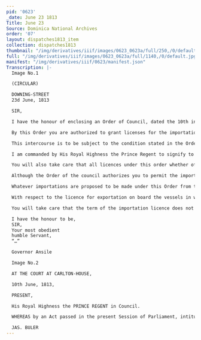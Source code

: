 ```yaml
---
pid: '0623'
_date: June 23 1813
Title: June 23
Source: Dominica National Archives
order: '07'
layout: dispatches1813_item
collection: dispatches1813
thumbnail: "/img/derivatives/iiif/images/0623_0623a/full/250,/0/default.jpg"
full: "/img/derivatives/iiif/images/0623_0623a/full/1140,/0/default.jpg"
manifest: "/img/derivatives/iiif/0623/manifest.json"
Transcription: |-
  Image No.1

  (CIRCULAR)

  DOWNING-STREET
  23d June, 1813

  SIR,

  I have the honour of enclosing an Order of Council, dated the 10th instant which it has been judged expedient to issue in consequence of the continuance of Hostilities between His Majesty and the United States of America.

  By this Order you are authorized to grant licenses for the importation of certain articles enumerated in the Order, and for the exportation of certain articles also enumerated in the said Order, in the ship in which the importations aforesaid shall have been previously made.

  This intercourse is to be subject to the condition stated in the Order, and to such instructions as you may, from time to time, receive from one of His Majesty’s Principal Secretaries of State.

  I am commanded by His Royal Highness the Prince Regent to signify to you, that, in granting the license for importation of the above enumerated articles, you take care that the articles, so to be imported be severally enumerated in the body of the license; that the port or place from whence the importation is to be made, and the port to which she is bound, be inserted in the body of the license; that is the person applying for the licence shall not be able to state the name f the vessel on board of which the proposed importation is to be made, the condition of the license should be, that the name of the vessel, the name of her master, her tonnage, and her national character, be endorsed n the license, on quitting her port of clearance, and that the condition of the license should also be, that se proceeds directly to her port of destination.

  You will also take care that all licences under this order whether of import from or export to Ports of the United States be confined by express words in the body of the licence to ports not blockaded.

  Although the Order of the council authorizes you to permit the importation of the enumerated articles in any vessel not French, you will not grant these licence to ay except to vessels in amity with His Majesty, unless you are convinced that the Isle of Dominica will be exposed to serious embarrassment by so confining the importation in question.

  Whatever importations are proposed to be made under this Order from the United States of America should be by your licences confined to the ports of the Eastern States exclusively, unless you have reason to believe that the object of the Order would not be fulfilled if licences are not also granted for importation from the other ports belonging to the United States.

  With respect to the licence for exportation on board the vessels in which an importation shall have been previously made, you will observe that the Order does not require that the port of destination in such case shall be the same as that from whence the importation had been made. But you will take care that in the body of the licence be inserted the name of the vessel, her tonnage, the name of her Master, and his national character, the port of clearance, and the port of destination, and the cargo be described in the body of the licence according to the words of the Order, viz. Rum, molasses, or any other goods and commodities whatsoever, except sugar, indigo, cotton-wool, coffee and cocoa.

  You will take care that the term of the importation licence does not exceed the order under which it is granted, and that you do not issue and licence for exportation under this Order after that period. The fee payable for each licence is not in any case to exceed the sum of one pound one shilling.

  I have the honour to be,
  SIR,
  Your most obedient
  humble Servant,
  “…”

  Governor Ansile

  Image No.2

  AT THE COURT AT CARLTON-HOUSE,

  10th June, 1813,

  PRESENT,

  His Royal Highness the PRINCE REGENT in Council.

  WHEREAS by an Act passed in the present Session of Parliament, intituled “An Act for empowering His Majesty to authorize the importation and exportation of certain articles into and from the West Indies, South America and Newfoundland, until six weeks after the commencement of the next Session o Parliament,” It is declare that it shall and may be lawful for His Majesty, from and after the passing of the said Act. And until six weeks after the commencement of the next Session of Parliament, by any Order or Orders in Council for the purpose to be issued, further to authorize the Governor or Lieutenant- Governor of any of the islands in the West Indies to His Majesty belonging (in which description the Bahamas and Bermuda or Somers Islands are included,) or of any of the island and territories to His Majesty belonging on the Continent of South America, to permit the importation of corn, grain, meal, flour, bread, biscuit, and rice into any of the said islands, ands and territories, in any unarmed ship or vessel not belonging to France, or to the subjects or inhabitants thereof, or any port or place annexed to the territories of France, and to export there from, in such ships or vessels, rum and molasses, and any other goods and commodities whatsoever, except sugar, indigo, cotton-wool, coffee and cocoa, subject to such regulations and restrictions as shall be contained in such order and orders., and to such instructions as the Governor or Lieutenant-Governor may, from time to time, receive from His Majesty, signified by one of His Majesty’s Principal Secretaries of State; His Royal Highness the Prince Regent, in the name and on behalf of His Majesty, and by and with the advice of His Majesty’s Privy Council, is pleased further to authorize and empower the Governor or Lieutenant-Governor of any of the said islands, lands, and territories abovementioned, and they are herby respectively authorized and empowered to permit, until the 31st day of October next, the importation into the said islands, lands, and territories respectively, of corn, grain, meal, flour, bread, biscuit, and rice, in any unarmed ship or vessel not belonging to France, or to the subjects or inhabitants thereof, or any port or place annexed to the territories of France, under the licence of the said respective Governors, which they are hereby empowered to grant in His Majesty’s name, subject to such instructions as His Royal Highness the Prince Regent, in the name and on behalf of His Majesty, shall, from time to time, think fit to issue, to be signified by one of His Majesty’s Principal Secretaries of State; and also to permit, under licences to be granted as aforesaid, the exportation from the said islands, lands, and territories into which such importation as aforesaid shall be made, of run and molasses, and any other goods and commodities whatsoever, except sugar, indigo, cotton wool, coffee and cocoa; Provided that such ships or vessels shall duly enter into, report and deliver their respective cargoes, and reload at such ports only, where regular custom houses shall have been established.

  JAS. BULER
---
```


